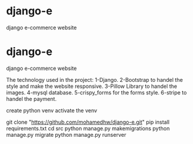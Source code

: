 # django-e
django e-commerce  website

# django-e
django e-commerce  website

The technology used in the project:
1-Django.
2-Bootstrap to handel the style and make the website responsive.
3-Pillow Library to handel the images.
4-mysql database.
5-crispy_forms for the forms style.
6-stripe to handel the payment.



create python venv
activate the venv

git clone "https://github.com/mohamedhw/django-e.git"
pip install requirements.txt
cd src
python manage.py makemigrations
python manage.py migrate
python manage.py runserver

